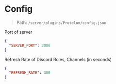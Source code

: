 # Config

> Path: `/server/plugins/Protelum/config.json`

Port of server
```json
{
  "SERVER_PORT": 3000
}
```

Refresh Rate of Discord Roles, Channels (in seconds)
```json
{
  "REFRESH_RATE": 300
}
```
